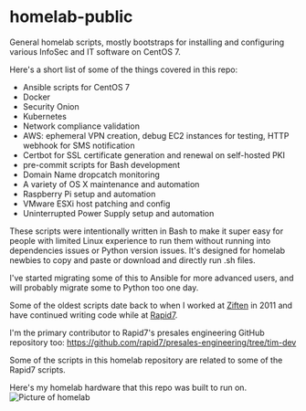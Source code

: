 # homelab-public
General homelab scripts, mostly bootstraps for installing and configuring various 
InfoSec and IT software on CentOS 7. 

Here's a short list of some of the things covered in this repo:
 - Ansible scripts for CentOS 7
 - Docker
 - Security Onion
 - Kubernetes
 - Network compliance validation
 - AWS: ephemeral VPN creation, debug EC2 instances for testing, HTTP webhook for SMS notification
 - Certbot for SSL certificate generation and renewal on self-hosted PKI
 - pre-commit scripts for Bash development
 - Domain Name dropcatch monitoring
 - A variety of OS X maintenance and automation
 - Raspberry Pi setup and automation
 - VMware ESXi host patching and config
 - Uninterrupted Power Supply setup and automation

These scripts were intentionally written in Bash to make it super easy for people
with limited Linux experience to run them without running into dependencies issues
or Python version issues. It's designed for homelab newbies to copy and paste or
download and directly run .sh files.

I've started migrating some of this to Ansible for more advanced users, and will
probably migrate some to Python too one day.

Some of the oldest scripts date back to when I worked at [Ziften](https://github.com/ziften/) in 2011 and
have continued writing code while at [Rapid7](https://github.com/rapid7/).

I'm the primary contributor to Rapid7's presales engineering GitHub repository
too: https://github.com/rapid7/presales-engineering/tree/tim-dev

Some of the scripts in this homelab repository are related to some of the Rapid7
scripts.

Here's my homelab hardware that this repo was built to run on.
![Picture of homelab](https://i.imgur.com/LzBtQjL.jpg)
